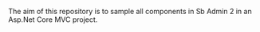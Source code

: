 The aim of this repository is to sample all components in Sb Admin 2 in an Asp.Net Core MVC project.
